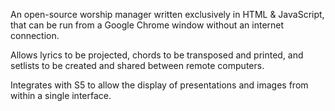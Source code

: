 An open-source worship manager written exclusively in HTML & JavaScript, that can be run from a Google Chrome window without an internet connection.

Allows lyrics to be projected, chords to be transposed and printed, and setlists to be created and shared between remote computers.

Integrates with S5 to allow the display of presentations and images from within a single interface.